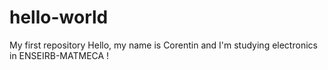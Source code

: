 # hello-world
My first repository
Hello, my name is Corentin and I'm studying electronics in ENSEIRB-MATMECA !
